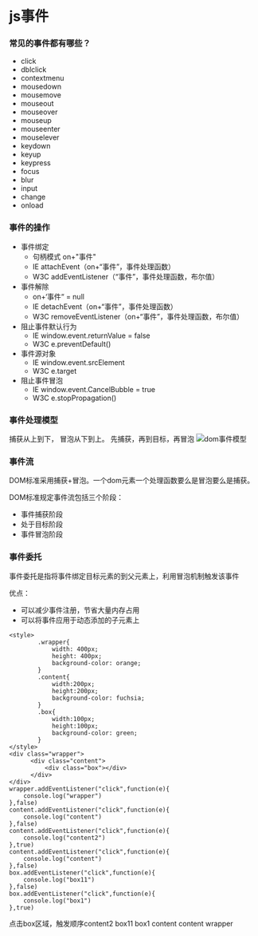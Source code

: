 # js事件

### 常见的事件都有哪些？

- click 
- dblclick 
- contextmenu 
- mousedown 
- mousemove
- mouseout
- mouseover
- mouseup
- mouseenter
- mouselever
- keydown
- keyup
- keypress
- focus
- blur
- input
- change
- onload

### 事件的操作

- 事件绑定
  - 句柄模式 on+"事件"
  - IE attachEvent（on+“事件”，事件处理函数）
  - W3C addEventListener（“事件”，事件处理函数，布尔值）
- 事件解除
  - on+‘事件“ = null
  - IE detachEvent（on+“事件”，事件处理函数）
  - W3C removeEventListener（on+“事件”，事件处理函数，布尔值）
- 阻止事件默认行为
  - IE window.event.returnValue = false
  - W3C e.preventDefault()
- 事件源对象
  - IE window.event.srcElement
  - W3C e.target
- 阻止事件冒泡
  - IE window.event.CancelBubble = true
  - W3C e.stopPropagation()

### 事件处理模型

捕获从上到下， 冒泡从下到上。 先捕获，再到目标，再冒泡 ![dom事件模型](C:\Users\Administrator\Desktop\dom事件模型.jpg)

### 事件流

DOM标准采用捕获+冒泡。一个dom元素一个处理函数要么是冒泡要么是捕获。

DOM标准规定事件流包括三个阶段：

- 事件捕获阶段
- 处于目标阶段
- 事件冒泡阶段

### 事件委托

事件委托是指将事件绑定目标元素的到父元素上，利用冒泡机制触发该事件

优点：

- 可以减少事件注册，节省大量内存占用
- 可以将事件应用于动态添加的子元素上

```
<style>
        .wrapper{
            width: 400px;
            height: 400px;
            background-color: orange;
        }
        .content{
            width:200px;
            height:200px;
            background-color: fuchsia;
        }
        .box{
            width:100px;
            height:100px;
            background-color: green;
        }
</style>
<div class="wrapper">
      <div class="content">
          <div class="box"></div>
      </div>
</div>
wrapper.addEventListener("click",function(e){
    console.log("wrapper")
},false)
content.addEventListener("click",function(e){
    console.log("content")
},false)
content.addEventListener("click",function(e){
    console.log("content2")
},true)
content.addEventListener("click",function(e){
    console.log("content")
},false)
box.addEventListener("click",function(e){
    console.log("box11")
},false)
box.addEventListener("click",function(e){
    console.log("box1")
},true)
```

点击box区域，触发顺序content2  box11  box1 content content wrapper  
